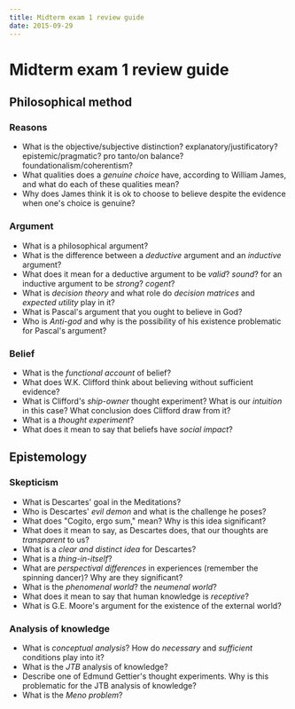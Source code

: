```yaml
---
title: Midterm exam 1 review guide
date: 2015-09-29
---
```


# Midterm exam 1 review guide

## Philosophical method

### Reasons

+ What is the objective/subjective distinction? explanatory/justificatory? epistemic/pragmatic? pro tanto/on balance? foundationalism/coherentism?
+ What qualities does a *genuine choice* have, according to William James, and what do each of these qualities mean?
+ Why does James think it is ok to choose to believe despite the evidence when one's choice is genuine?

### Argument

+ What is a philosophical argument?
+ What is the difference between a *deductive* argument and an *inductive* argument?
+ What does it mean for a deductive argument to be *valid*? *sound*? for an inductive argument to be *strong*? *cogent*?
+ What is *decision theory* and what role do *decision matrices* and *expected utility* play in it?
+ What is Pascal's argument that you ought to believe in God?
+ Who is *Anti-god* and why is the possibility of his existence problematic for Pascal's argument?

### Belief

+ What is the *functional account* of belief?
+ What does W.K. Clifford think about believing without sufficient evidence?
+ What is Clifford's *ship-owner* thought experiment? What is our *intuition* in this case? What conclusion does Clifford draw from it?
+ What is a *thought experiment*?
+ What does it mean to say that beliefs have *social impact*?

## Epistemology

### Skepticism

+ What is Descartes' goal in the Meditations?
+ Who is Descartes' *evil demon* and what is the challenge he poses?
+ What does "Cogito, ergo sum," mean? Why is this idea significant?
+ What does it mean to say, as Descartes does, that our thoughts are *transparent* to us?
+ What is a *clear and distinct idea* for Descartes?
+ What is a *thing-in-itself*?
+ What are *perspectival differences* in experiences (remember the spinning dancer)? Why are they significant?
+ What is the *phenomenal world*? the *neumenal world*?
+ What does it mean to say that human knowledge is *receptive*?
+ What is G.E. Moore's argument for the existence of the external world?

### Analysis of knowledge

+ What is *conceptual analysis*? How do *necessary* and *sufficient* conditions play into it?
+ What is the *JTB* analysis of knowledge?
+ Describe one of Edmund Gettier's thought experiments. Why is this problematic for the JTB analysis of knowledge?
+ What is the *Meno problem*?

